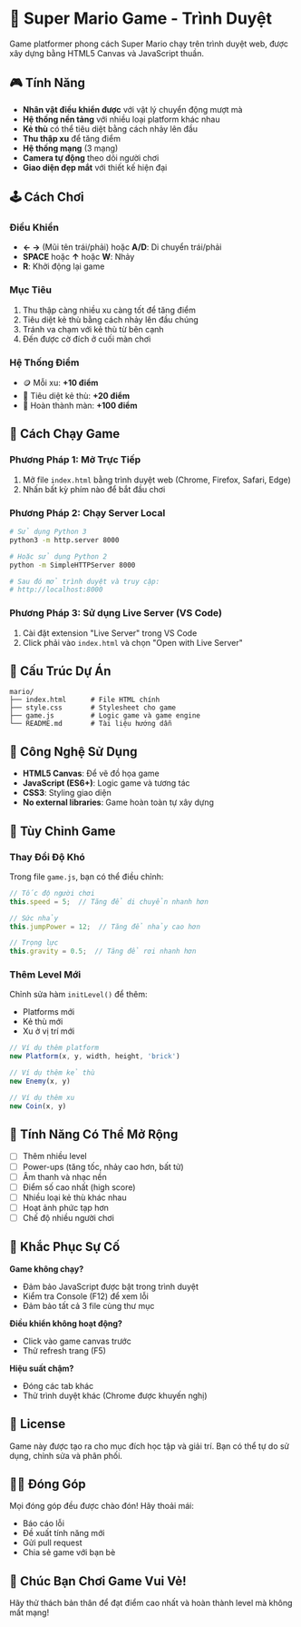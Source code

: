 # 🍄 Super Mario Game - Trình Duyệt

Game platformer phong cách Super Mario chạy trên trình duyệt web, được xây dựng bằng HTML5 Canvas và JavaScript thuần.

## 🎮 Tính Năng

- **Nhân vật điều khiển được** với vật lý chuyển động mượt mà
- **Hệ thống nền tảng** với nhiều loại platform khác nhau
- **Kẻ thù** có thể tiêu diệt bằng cách nhảy lên đầu
- **Thu thập xu** để tăng điểm
- **Hệ thống mạng** (3 mạng)
- **Camera tự động** theo dõi người chơi
- **Giao diện đẹp mắt** với thiết kế hiện đại

## 🕹️ Cách Chơi

### Điều Khiển
- **← →** (Mũi tên trái/phải) hoặc **A/D**: Di chuyển trái/phải
- **SPACE** hoặc **↑** hoặc **W**: Nhảy
- **R**: Khởi động lại game

### Mục Tiêu
1. Thu thập càng nhiều xu càng tốt để tăng điểm
2. Tiêu diệt kẻ thù bằng cách nhảy lên đầu chúng
3. Tránh va chạm với kẻ thù từ bên cạnh
4. Đến được cờ đích ở cuối màn chơi

### Hệ Thống Điểm
- 🪙 Mỗi xu: **+10 điểm**
- 👾 Tiêu diệt kẻ thù: **+20 điểm**
- 🏁 Hoàn thành màn: **+100 điểm**

## 🚀 Cách Chạy Game

### Phương Pháp 1: Mở Trực Tiếp
1. Mở file `index.html` bằng trình duyệt web (Chrome, Firefox, Safari, Edge)
2. Nhấn bất kỳ phím nào để bắt đầu chơi

### Phương Pháp 2: Chạy Server Local
```bash
# Sử dụng Python 3
python3 -m http.server 8000

# Hoặc sử dụng Python 2
python -m SimpleHTTPServer 8000

# Sau đó mở trình duyệt và truy cập:
# http://localhost:8000
```

### Phương Pháp 3: Sử dụng Live Server (VS Code)
1. Cài đặt extension "Live Server" trong VS Code
2. Click phải vào `index.html` và chọn "Open with Live Server"

## 📁 Cấu Trúc Dự Án

```
mario/
├── index.html      # File HTML chính
├── style.css       # Stylesheet cho game
├── game.js         # Logic game và game engine
└── README.md       # Tài liệu hướng dẫn
```

## 🎨 Công Nghệ Sử Dụng

- **HTML5 Canvas**: Để vẽ đồ họa game
- **JavaScript (ES6+)**: Logic game và tương tác
- **CSS3**: Styling giao diện
- **No external libraries**: Game hoàn toàn tự xây dựng

## 🔧 Tùy Chỉnh Game

### Thay Đổi Độ Khó
Trong file `game.js`, bạn có thể điều chỉnh:

```javascript
// Tốc độ người chơi
this.speed = 5;  // Tăng để di chuyển nhanh hơn

// Sức nhảy
this.jumpPower = 12;  // Tăng để nhảy cao hơn

// Trọng lực
this.gravity = 0.5;  // Tăng để rơi nhanh hơn
```

### Thêm Level Mới
Chỉnh sửa hàm `initLevel()` để thêm:
- Platforms mới
- Kẻ thù mới
- Xu ở vị trí mới

```javascript
// Ví dụ thêm platform
new Platform(x, y, width, height, 'brick')

// Ví dụ thêm kẻ thù
new Enemy(x, y)

// Ví dụ thêm xu
new Coin(x, y)
```

## 🎯 Tính Năng Có Thể Mở Rộng

- [ ] Thêm nhiều level
- [ ] Power-ups (tăng tốc, nhảy cao hơn, bất tử)
- [ ] Âm thanh và nhạc nền
- [ ] Điểm số cao nhất (high score)
- [ ] Nhiều loại kẻ thù khác nhau
- [ ] Hoạt ảnh phức tạp hơn
- [ ] Chế độ nhiều người chơi

## 🐛 Khắc Phục Sự Cố

**Game không chạy?**
- Đảm bảo JavaScript được bật trong trình duyệt
- Kiểm tra Console (F12) để xem lỗi
- Đảm bảo tất cả 3 file cùng thư mục

**Điều khiển không hoạt động?**
- Click vào game canvas trước
- Thử refresh trang (F5)

**Hiệu suất chậm?**
- Đóng các tab khác
- Thử trình duyệt khác (Chrome được khuyến nghị)

## 📝 License

Game này được tạo ra cho mục đích học tập và giải trí. Bạn có thể tự do sử dụng, chỉnh sửa và phân phối.

## 👨‍💻 Đóng Góp

Mọi đóng góp đều được chào đón! Hãy thoải mái:
- Báo cáo lỗi
- Đề xuất tính năng mới
- Gửi pull request
- Chia sẻ game với bạn bè

## 🎉 Chúc Bạn Chơi Game Vui Vẻ!

Hãy thử thách bản thân để đạt điểm cao nhất và hoàn thành level mà không mất mạng!

